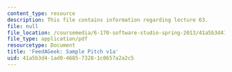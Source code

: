 ```yaml
---
content_type: resource
description: This file contains information regarding lecture 63.
file: null
file_location: /coursemedia/6-170-software-studio-spring-2013/41a5b3d41ad0468573281c0657a2a2c5_MIT6_170S13_63-takeout-1a.pdf
file_type: application/pdf
resourcetype: Document
title: 'FeedAGeek: Sample Pitch v1a'
uid: 41a5b3d4-1ad0-4685-7328-1c0657a2a2c5
---
```

